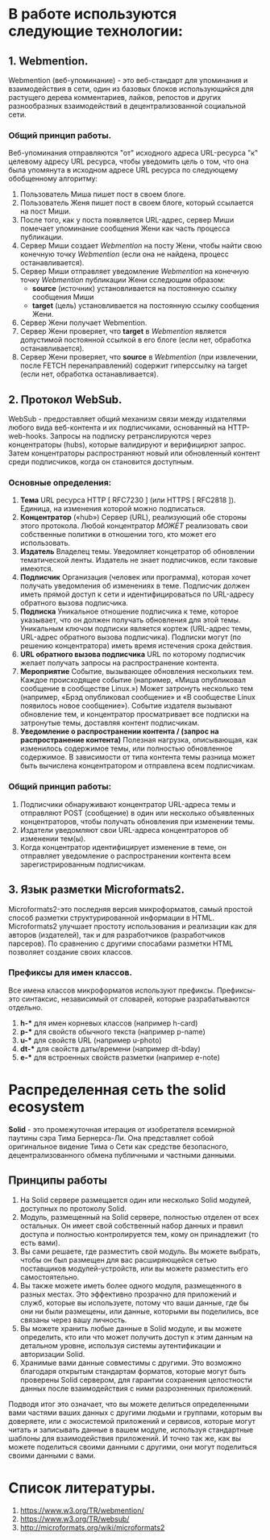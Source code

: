 # В работе используются следующие технологии:
## 1. Webmention.
Webmention (веб-упоминание) - это веб-стандарт для упоминания и взаимодействия в сети, один из базовых блоков использующийся для растущего дерева комментариев, лайков, репостов и других разнообразных взаимодействий в децентрализованной социальной сети.
### Общий принцип работы.
Веб-упоминания отправляются "от" исходного адреса URL-ресурса "к" целевому адресу URL ресурса, чтобы уведомить цель о том, что она была упомянута в исходном адресе URL ресурса по следующему обобщенному алгоритму:

1. Пользователь Миша пишет пост в своем блоге.
2. Пользователь Женя пишет пост в своем блоге, который ссылается на пост Миши.
3. После того, как у поста появляется URL-адрес, сервер Миши помечает упоминание сообщения Жени как часть процесса публикации.
4. Сервер Миши создает _Webmention_ на посту Жени, чтобы найти свою конечную точку _Webmention_ (если она не найдена, процесс останавливается).
5. Сервер Миши отправляет уведомление _Webmention_ на конечную точку _Webmention_ публикации Жени сследющим образом:
    * __source__ (источник) установливается на постоянную ссылку сообщения Миши
    * __target__ (цель) установливается на постоянную ссылку сообщения Жени.
6. Сервер Жени получает Webmention.
7. Сервер Жени проверяет, что __target__ в _Webmention_ является допустимой постоянной ссылкой в его блоге (если нет, обработка останавливается).
8. Сервер Жени проверяет, что __source__ в _Webmention_ (при извлечении, после FETCH перенаправлений) содержит гиперссылку на target (если нет, обработка останавливается).

## 2. Протокол WebSub.
WebSub - предоставляет общий механизм связи между издателями любого вида веб-контента и их подписчиками, основанный на HTTP-web-hooks. Запросы на подписку ретранслируются через концентраторы (hubs), которые валидируют и верифицирют запрос. Затем концентраторы распространяют новый или обновленный контент среди подписчиков, когда он становится доступным.

### Основные определения:
1. __Тема__
URL ресурса HTTP [ RFC7230 ] (или HTTPS [ RFC2818 ]). Единица, на изменения которой можно подписаться.
2. __Концентратор__ («hub»)
Сервер (URL), реализующий обе стороны этого протокола. Любой концентратор _МОЖЕТ_ реализовать свои собственные политики в отношении того, кто может его использовать.
3. __Издатель__
Владелец темы. Уведомляет концетратор об обновлении тематической ленты. Издатель не знает подписчиков, если таковые имеются.
4. __Подписчик__
Организация (человек или программа), которая хочет получать уведомления об изменениях в теме. Подписчик должен иметь прямой доступ к сети и идентифицироваться по URL-адресу обратного вызова подписчика.
5. __Подписка__
Уникальное отношение подписчика к теме, которое указывает, что он должен получать обновления для этой темы. Уникальным ключом подписки является кортеж (URL-адрес темы, URL-адрес обратного вызова подписчика). Подписки могут (по решению концентратора) иметь время истечения срока действия.
6. __URL обратного вызова подписчика__
URL по которому подписчик желает получать запросы на распространение контента.
7. __Мероприятие__
Событие, вызывающее обновления нескольких тем. Каждое происходящее событие (например, «Миша опубликовал сообщение в сообществе Linux.») Может затронуть несколько тем (например, «Брэд опубликовал сообщение» и «В сообществе Linux появилось новое сообщение»). Событие издателя вызывают обновление тем, и концентратор просматривает все подписки на затронутые темы, доставляя контент подписчикам.
8. __Уведомление о распространении контента / (запрос на распространение контента)__
Полезная нагрузка, описывающая, как изменилось содержимое темы, или полностью обновленное содержимое. В зависимости от типа контента темы разница может быть вычислена концентратором и отправлена всем подписчикам.

### Общий принцип работы:
1. Подписчики обнаруживают концентратор URL-адреса темы и отправляют POST (сообщение) в один или несколько объявленных концентраторов, чтобы получать обновления при изменении темы.
2. Издатели уведомляют свои URL-адреса концентраторов об изменении тем(ы).
3. Когда концентратор идентифицирует изменение в теме, он отправляет уведомление о распространении контента всем зарегистрированным подписчикам.

## 3. Язык разметки Microformats2.
Microformats2-это последняя версия микроформатов, самый простой способ разметки структурированной информации в HTML. Microformats2 улучшает простоту использования и реализации как для авторов (издателей), так и для разработчиков (разработчиков парсеров). По сравнению с другими спосабами разметки HTML позволяет создание своих классов.

### Префиксы для имен классов.
Все имена классов микроформатов используют префиксы. Префиксы-это синтаксис, независимый от словарей, которые разрабатываются отдельно.
1. __h-*__ для имен корневых классов (например h-card)
2. __p-*__ для свойств обычного текста (например p-name)
3. __u-*__ для свойств URL (например u-photo)
4. __dt-*__ для свойств даты/времени (например dt-bday)
5. __e-*__ для встроенных свойств разметки (например e-note)

# Распределенная сеть the solid ecosystem
__Solid__ - это промежуточная итерация от изобретателя всемирной паутины сэра Тима Бернерса-Ли. Она представляет собой оригинальное видение Тима о Сети как средстве безопасного, децентрализованного обмена публичными и частными данными.

## Принципы работы
1. На Solid сервере размещается один или несколько Solid модулей, доступных по протоколу Solid.
2. Модуль, размещенный на Solid сервере, полностью отделен от всех остальных. Он имеет свой собственный набор данных и правил доступа и полностью контролируется тем, кому он принадлежит (то есть вами).
3. Вы сами решаете, где разместить свой модуль. Вы можете выбрать, чтобы он был размещен для вас расширяющейся сетью поставщиков модулей-устройств, или вы можете разместить его самостоятельно.
4. Вы также можете иметь более одного модуля, размещенного в разных местах. Это эффективно прозрачно для приложений и служб, которые вы используете, потому что ваши данные, где бы они ни были размещены, или данные, которыми вы поделились, все связаны через вашу личность.
5. Вы можете хранить любые данные в Solid модуле, и вы можете определить, кто или что может получить доступ к этим данным на детальном уровне, используя системы аутентификации и авторизации Solid.
6. Хранимые вами данные совместимы с другими. Это возможно благодаря открытым стандартам форматов, которые могут быть проверены Solid сервером, для гарантии сохранения целостности данных после взаимодействия с ними разрозненных приложений.

Подводя итог это означает, что вы можете делиться определенными вами частями ваших данных с другими людьми и группами, которым вы доверяете, или с экосистемой приложений и сервисов, которые могут читать и записывать данные в вашем модуле, используя стандартные шаблоны для взаимодействия приложений. И точно так же, как вы можете поделиться своими данными с другими, они могут поделиться своими данными с вами.

# Список литературы.
1. https://www.w3.org/TR/webmention/
2. https://www.w3.org/TR/websub/
1. http://microformats.org/wiki/microformats2
